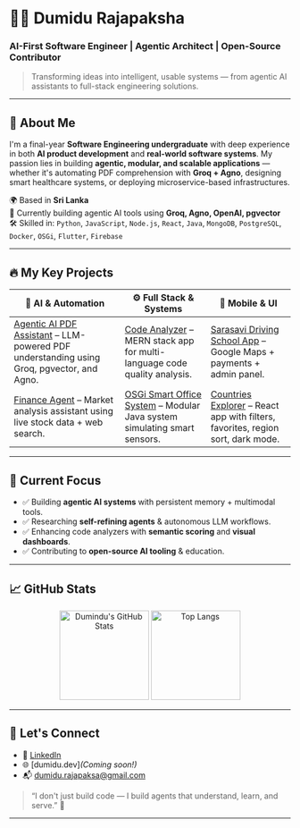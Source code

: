 # 👨‍💻 Dumidu Rajapaksha

### AI-First Software Engineer | Agentic Architect | Open-Source Contributor

> Transforming ideas into intelligent, usable systems — from agentic AI assistants to full-stack engineering solutions.

---

## 🧠 About Me

I'm a final-year **Software Engineering undergraduate** with deep experience in both **AI product development** and **real-world software systems**. My passion lies in building **agentic, modular, and scalable applications** — whether it's automating PDF comprehension with **Groq + Agno**, designing smart healthcare systems, or deploying microservice-based infrastructures.

🌍 Based in **Sri Lanka**  
💼 Currently building agentic AI tools using **Groq, Agno, OpenAI, pgvector**  
🛠️ Skilled in: `Python`, `JavaScript`, `Node.js`, `React`, `Java`, `MongoDB`, `PostgreSQL`, `Docker`, `OSGi`, `Flutter`, `Firebase`

---

## 🔥 My Key Projects

| 🧠 AI & Automation | ⚙️ Full Stack & Systems | 📱 Mobile & UI |
|-------------------|------------------------|----------------|
| [Agentic AI PDF Assistant](https://github.com/Dumidu1212/agentic_ai_pdf_assistant_agent) – LLM-powered PDF understanding using Groq, pgvector, and Agno. | [Code Analyzer](https://github.com/Dumidu1212/Code_Analyzer) – MERN stack app for multi-language code quality analysis. | [Sarasavi Driving School App](https://github.com/Dumidu1212/cf_sarasavi_app.git) – Google Maps + payments + admin panel. |
| [Finance Agent](https://github.com/Dumidu1212/agentic_ai_financial_agent) – Market analysis assistant using live stock data + web search. | [OSGi Smart Office System](https://github.com/Dumidu1212/OSGI-Smart-Office-Environment-Monitoring-System) – Modular Java system simulating smart sensors. | [Countries Explorer](https://github.com/Dumidu1212/Countries-Explorer) – React app with filters, favorites, region sort, dark mode. |


---

## 🧭 Current Focus

- ✅ Building **agentic AI systems** with persistent memory + multimodal tools.
- ✅ Researching **self-refining agents** & autonomous LLM workflows.
- ✅ Enhancing code analyzers with **semantic scoring** and **visual dashboards**.
- ✅ Contributing to **open-source AI tooling** & education.

---

## 📈 GitHub Stats

<p align="center">
  <img src="https://github-readme-stats.vercel.app/api?username=Dumidu1212&show_icons=true&theme=radical" alt="Dumindu's GitHub Stats" height="160" />
  <img src="https://github-readme-stats.vercel.app/api/top-langs/?username=Dumidu1212&layout=compact&theme=radical" alt="Top Langs" height="160"/>
</p>

---

## 🤝 Let's Connect

- 🔗 [LinkedIn](https://www.linkedin.com/in/dumidurajapaksha)
- 🌐 [dumidu.dev]_(Coming soon!)_
- 📬 dumidu.rajapaksa@gmail.com

> “I don't just build code — I build agents that understand, learn, and serve.” 🚀

---
